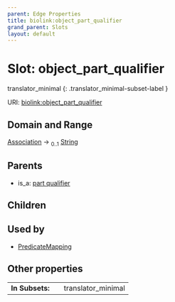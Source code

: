 ```yaml
---
parent: Edge Properties
title: biolink:object_part_qualifier
grand_parent: Slots
layout: default
---
```


# Slot: object_part_qualifier

translator_minimal
{: .translator_minimal-subset-label }




URI: [biolink:object_part_qualifier](https://w3id.org/biolink/vocab/object_part_qualifier)

## Domain and Range

[Association](Association.md) ->  <sub>0..1</sub> [String](types/String.md)

## Parents

 *  is_a: [part qualifier](part_qualifier.md)

## Children


## Used by

 * [PredicateMapping](PredicateMapping.md)

## Other properties

|  |  |  |
| --- | --- | --- |
| **In Subsets:** | | translator_minimal |

